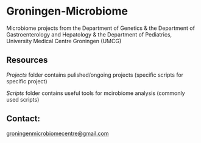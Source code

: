 # Groningen-Microbiome

Microbiome projects from the Department of Genetics & the Department of Gastroenterology and Hepatology & the Department of Pediatrics, University Medical Centre Groningen (UMCG)


Resources
---


*Projects* folder contains pulished/ongoing projects (specific scripts for specific project)


*Scripts* folder contains useful tools for mcirobiome analysis (commonly used scripts)



Contact: 
---

groningenmicrobiomecentre@gmail.com

